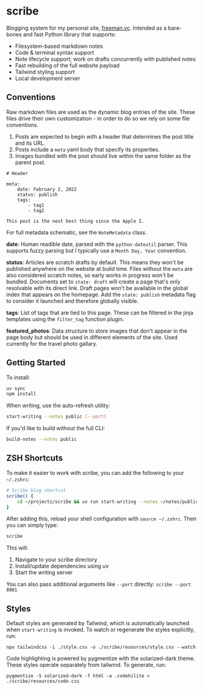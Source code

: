 # scribe

Blogging system for my personal site, [freeman.vc](https://freeman.vc). Intended as a bare-bones and fast Python library that supports:

- Filesystem-based markdown notes
- Code & terminal syntax support
- Note lifecycle support; work on drafts concurrently with published notes
- Fast rebuilding of the full website payload
- Tailwind styling support
- Local development server

## Conventions

Raw markdown files are used as the dynamic blog entries of the site. These files drive their own customization - in order to do so we rely on some file conventions.

1. Posts are expected to begin with a header that determines the post title and its URL.
2. Posts include a `meta` yaml body that specify its properties.
3. Images bundled with the post should live within the same folder as the parent post.

```
# Header

meta:
    date: February 2, 2022
    status: publish
    tags:
        - tag1
        - tag2

This post is the next best thing since the Apple I.
```

For full metadata schematic, see the `NoteMetadata` class.

**date**: Human readible date, parsed with the `python-dateutil` parser. This supports fuzzy parsing but I typically use a `Month Day, Year` convention.

**status**:  Articles are scratch drafts by default. This means they won't be published anywhere on the website at build time. Files without the `meta` are also considered scratch notes, so early works in progress won't be bundled. Documents set to `state: draft` will create a page that's only resolvable with its direct link. Draft pages won't be available in the global index that appears on the homepage. Add the `state: publish` metadata flag to consider it launched and therefore globally visible.

**tags**: List of tags that are tied to this page. These can be filtered in the jinja templates using the `filter_tag` function plugin.

**featured_photos**: Data structure to store images that don't appear in the page body but should be used in different elements of the site. Used currently for the travel photo gallary.

## Getting Started

To install:

```bash
uv sync
npm install
```

When writing, use the auto-refresh utility:

```bash
start-writing --notes public [--port]
```

If you'd like to build without the full CLI:

```bash
build-notes --notes public
```

## ZSH Shortcuts

To make it easier to work with scribe, you can add the following to your `~/.zshrc`:

```zsh
# Scribe blog shortcut
scribe() {
    cd ~/projects/scribe && uv run start-writing --notes ~/notes/public "$@"
}
```

After adding this, reload your shell configuration with `source ~/.zshrc`. Then you can simply type:

```zsh
scribe
```

This will:
1. Navigate to your scribe directory
2. Install/update dependencies using uv
3. Start the writing server

You can also pass additional arguments like `--port` directly: `scribe --port 8001`

## Styles

Default styles are generated by Tailwind, which is automatically launched when `start-writing` is invoked. To watch or regenerate the styles explicitly, run:

```
npx tailwindcss -i ./style.css -o ./scribe/resources/style.css --watch
```

Code highlighting is powered by pygmentize with the solarized-dark theme. These styles operate separately from tailwind. To generate, run:

```
pygmentize -S solarized-dark -f html -a .codehilite > ./scribe/resources/code.css
```
